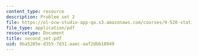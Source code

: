```yaml
---
content_type: resource
description: Problem set 2
file: https://ol-ocw-studio-app-qa.s3.amazonaws.com/courses/9-520-statistical-learning-theory-and-applications-spring-2003/9ba5285ed3557d31aaecaaf2dbb18949_second_set.pdf
file_type: application/pdf
resourcetype: Document
title: second_set.pdf
uid: 9ba5285e-d355-7d31-aaec-aaf2dbb18949
---
```

